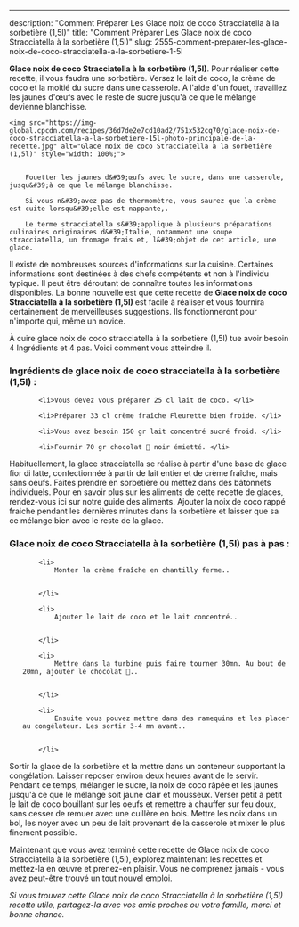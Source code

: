 ---
description: "Comment Préparer Les Glace noix de coco Stracciatella à la sorbetière (1,5l)"
title: "Comment Préparer Les Glace noix de coco Stracciatella à la sorbetière (1,5l)"
slug: 2555-comment-preparer-les-glace-noix-de-coco-stracciatella-a-la-sorbetiere-1-5l

<p>
	<strong>Glace noix de coco Stracciatella à la sorbetière (1,5l)</strong>. 
	Pour réaliser cette recette, il vous faudra une sorbetière. Versez le lait de coco, la crème de coco et la moitié du sucre dans une casserole. A l&#39;aide d&#39;un fouet, travaillez les jaunes d&#39;œufs avec le reste de sucre jusqu&#39;à ce que le mélange devienne blanchisse.
</p>
<p>
	
	<img src="https://img-global.cpcdn.com/recipes/36d7de2e7cd10ad2/751x532cq70/glace-noix-de-coco-stracciatella-a-la-sorbetiere-15l-photo-principale-de-la-recette.jpg" alt="Glace noix de coco Stracciatella à la sorbetière (1,5l)" style="width: 100%;">
	
	
		Fouetter les jaunes d&#39;œufs avec le sucre, dans une casserole, jusqu&#39;à ce que le mélange blanchisse.
	
		Si vous n&#39;avez pas de thermomètre, vous saurez que la crème est cuite lorsqu&#39;elle est nappante,.
	
		Le terme stracciatella s&#39;applique à plusieurs préparations culinaires originaires d&#39;Italie, notamment une soupe stracciatella, un fromage frais et, l&#39;objet de cet article, une glace.
	
</p>

Il existe de nombreuses sources d'informations sur la cuisine. Certaines informations sont destinées à des chefs compétents et non à l'individu typique. Il peut être déroutant de connaître toutes les informations disponibles. La bonne nouvelle est que cette recette de <strong> Glace noix de coco Stracciatella à la sorbetière (1,5l) </strong> est facile à réaliser et vous fournira certainement de merveilleuses suggestions. Ils fonctionneront pour n'importe qui, même un novice.

<!--inarticleads1-->

À cuire glace noix de coco stracciatella à la sorbetière (1,5l) tue avoir besoin 4 Ingrédients et 4 pas. Voici comment vous atteindre il.

<h3>Ingrédients de glace noix de coco stracciatella à la sorbetière (1,5l) :</h3>

<ol>
	
		<li>Vous devez vous préparer 25 cl lait de coco. </li>
	
		<li>Préparer 33 cl crème fraîche Fleurette bien froide. </li>
	
		<li>Vous avez besoin 150 gr lait concentré sucré froid. </li>
	
		<li>Fournir 70 gr chocolat 🍫 noir émietté. </li>
	
</ol>

Habituellement, la glace stracciatella se réalise à partir d&#39;une base de glace fior di latte, confectionnée à partir de lait entier et de crème fraîche, mais sans oeufs. Faites prendre en sorbetière ou mettez dans des bâtonnets individuels. Pour en savoir plus sur les aliments de cette recette de glaces, rendez-vous ici sur notre guide des aliments. Ajouter la noix de coco rappé fraiche pendant les dernières minutes dans la sorbetière et laisser que sa ce mélange bien avec le reste de la glace. 

<!--inarticleads2-->

<h3>Glace noix de coco Stracciatella à la sorbetière (1,5l) pas à pas :</h3>

<ol>
	
		<li>
			Monter la crème fraîche en chantilly ferme..
			
			
		</li>
	
		<li>
			Ajouter le lait de coco et le lait concentré..
			
			
		</li>
	
		<li>
			Mettre dans la turbine puis faire tourner 30mn. Au bout de 20mn, ajouter le chocolat 🍫..
			
			
		</li>
	
		<li>
			Ensuite vous pouvez mettre dans des ramequins et les placer au congélateur. Les sortir 3-4 mn avant..
			
			
		</li>
	
</ol>

Sortir la glace de la sorbetière et la mettre dans un conteneur supportant la congélation. Laisser reposer environ deux heures avant de le servir. Pendant ce temps, mélanger le sucre, la noix de coco râpée et les jaunes jusqu&#39;à ce que le mélange soit jaune clair et mousseux. Verser petit à petit le lait de coco bouillant sur les oeufs et remettre à chauffer sur feu doux, sans cesser de remuer avec une cuillère en bois. Mettre les noix dans un bol, les noyer avec un peu de lait provenant de la casserole et mixer le plus finement possible. 

<!--inarticleads1-->

<p>
Maintenant que vous avez terminé cette recette de Glace noix de coco Stracciatella à la sorbetière (1,5l), explorez maintenant les recettes et mettez-la en œuvre et prenez-en plaisir. Vous ne comprenez jamais - vous avez peut-être trouvé un tout nouvel emploi.
</p>

<p>
<i>Si vous trouvez cette Glace noix de coco Stracciatella à la sorbetière (1,5l) recette utile, partagez-la avec vos amis proches ou votre famille, merci et bonne chance.</i>
</p>
